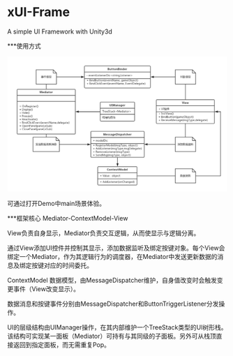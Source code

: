 ﻿# xUI-Frame
A simple UI Framework with Unity3d

***使用方式

![加载失败](https://github.com/HeadsChen/xUI-Frame/raw/master/README/xUI框架.png)

可通过打开Demo中main场景体验。

***框架核心 Mediator-ContextModel-View

View负责自身显示，Mediator负责交互逻辑，从而使显示与逻辑分离。

通过View添加UI控件并控制其显示，添加数据监听及绑定按键对象。每个View会绑定一个Mediator，作为其逻辑行为的调度器，在Mediator中发送更新数据的消息及绑定按键对应的时间委托。

ContextModel 数据模型，由MessageDispatcher维护，自身值改变时会触发变更事件（View改变显示）。

数据消息和按键事件分别由MessageDispatcher和ButtonTriggerListener分发操作。

UI的层级结构由UIManager操作，在其内部维护一个TreeStack<Mediator>类型的UI树形栈。
该结构可实现某一面板（Mediator）可持有与其同级的子面板。另外可从栈顶直接返回到指定面板，而无需重复Pop。